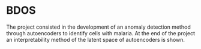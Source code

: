 # BDOS
The project consisted in the development of an anomaly detection method through autoencoders to identify cells with malaria. 
At the end of the project an interpretability method of the latent space of autoencoders is shown.

